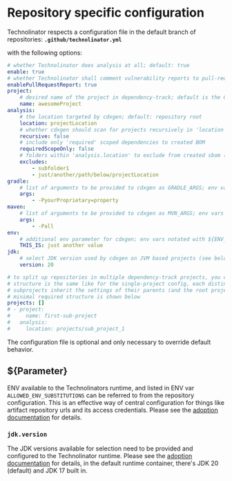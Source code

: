 # Repository specific configuration

Technolinator respects a configuration file in the default branch of repositories:
**`.github/technolinator.yml`**

with the following options:
```yaml
# whether Technolinator does analysis at all; default: true
enable: true
# whether Technolinator shall comment vulnerability reports to pull-requests
enablePullRequestReport: true
project:
    # desired name of the project in dependency-track; default is the GitHub repository name
    name: awesomeProject
analysis:
    # the location targeted by cdxgen; default: repository root
    location: projectLocation
    # whether cdxgen should scan for projects recursively in 'location' or only 'location' itself; default: true
    recursive: false
    # include only 'required' scoped dependencies to created BOM
    requiredScopeOnly: false
    # folders within 'analysis.location' to exclude from created sbom (e.g. non-production stuff)
    excludes:
        - subfolder1
        - just/another/path/below/projectLocation
gradle:
    # list of arguments to be provided to cdxgen as GRADLE_ARGS; env vars notated with ${ENV_VAR} will be resolved (see below)
    args:
        - -PyourProprietary=property
maven:
    # list of arguments to be provided to cdxgen as MVN_ARGS; env vars notated with ${ENV_VAR} will be resolved (see below)
    args:
        - -Pall
env:
    # additional env parameter for cdxgen; env vars notated with ${ENV_VAR} will be resolved (see below)
    THIS_IS: just another value
jdk:
    # select JDK version used by cdxgen on JVM based projects (see below)
    version: 20

# to split up repositories in multiple dependency-track projects, you can recursively configure subprojects.
# structure is the same like for the single-project config, each distinct project will result in one dependency-track project.
# subprojects inherit the settings of their parents (and the root project)
# minimal required structure is shown below
projects: []
# - project:
#     name: first-sub-project
#   analysis:
#     location: projects/sub_project_1
```

The configuration file is optional and only necessary to override default behavior.

## ${Parameter}

ENV available to the Technolinators runtime, and listed in ENV var `ALLOWED_ENV_SUBSTITUTIONS` can be referred to from the repository configuration.
This is an effective way of central configuration for things like artifact repository urls and its access credentials.
Please see the [adoption documentation](Adoption.md) for details.

### `jdk.version`

The JDK versions available for selection need to be provided and configured to the Technolinator runtime.
Please see the [adoption documentation](Adoption.md) for details, in the default runtime container, there's JDK 20 (default) and JDK 17 built in.
